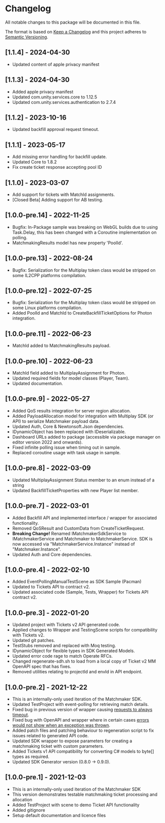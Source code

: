 # Changelog

All notable changes to this package will be documented in this file.

The format is based on [Keep a Changelog](http://keepachangelog.com/en/1.0.0/)
and this project adheres to [Semantic Versioning](http://semver.org/spec/v2.0.0.html).

## [1.1.4] - 2024-04-30
* Updated content of apple privacy manifest

## [1.1.3] - 2024-04-30
* Added apple privacy manifest
* Updated com.unity.services.core to 1.12.5
* Updated com.unity.services.authentication to 2.7.4

## [1.1.2] - 2023-10-16
* Updated backfill approval request timeout.

## [1.1.1] - 2023-05-17
* Add missing error handling for backfill update.
* Updated Core to 1.8.2
* Fix create ticket response accepting pool ID

## [1.1.0] - 2023-03-07
* Add support for tickets with MatchId assignments.
* [Closed Beta] Adding support for AB testing.

## [1.0.0-pre.14] - 2022-11-25
* Bugfix: In-Package sample was breaking on WebGL builds due to using Task.Delay, this has been changed with a Coroutine implementation on polling.
* MatchmakingResults model has new property 'PoolId'.

## [1.0.0-pre.13] - 2022-08-24
* Bugfix: Serialization for the Multiplay token class would be stripped on some IL2CPP platforms compilation. 

## [1.0.0-pre.12] - 2022-07-25
* Bugfix: Serialization for the Multiplay token class would be stripped on some Linux platforms compilation.
* Added PoolId and MatchId to CreateBackfillTicketOptions for Photon integration.

## [1.0.0-pre.11] - 2022-06-23
* MatchId added to MatchmakingResults payload.

## [1.0.0-pre.10] - 2022-06-23
* MatchId field added to MultiplayAssignment for Photon.
* Updated required fields for model classes (Player, Team).
* Updated documentation.

## [1.0.0-pre.9] - 2022-05-27
* Added QoS results integration for server region allocation.
* Added PayloadAllocation model for integration with Multiplay SDK (or API) to serialize Matchmaker payload data.
* Updated Auth, Core & Newtonsoft.Json dependencies.
* IDynamicObject has been replaced with IDeserializable.
* Dashboard URLs added to package (accessible via package manager on editor version 2022 and onwards).
* Fixed infinite polling issue when timing out in sample.
* Replaced coroutine usage with task usage in sample.

## [1.0.0-pre.8] - 2022-03-09
* Updated MultiplayAssignment Status member to an enum instead of a string
* Updated BackfillTicketProperties with new Player list member.

## [1.0.0-pre.7] - 2022-03-01
* Added Backfill API and implemented interface / wrapper for associated functionality.
* Removed QoSResult and CustomData from CreateTicketRequest.
* **Breaking Change!** Renamed IMatchmakerSdkService to IMatchmakerService and Matchmaker to MatchmakerService. SDK is now accessed via "MatchmakerService.Instance" instead of "Matchmaker.Instance".
* Updated Auth and Core dependencies.

## [1.0.0-pre.4] - 2022-02-10

* Added EventPollingManualTestScene as SDK Sample (Pacman)
* Updated to Tickets API to contract v2. 
* Updated associated code (Sample, Tests, Wrapper) for Tickets API contract v2.

## [1.0.0-pre.3] - 2022-01-20
 
* Updated project with Tickets v2 API generated code.
* Applied changes to Wrapper and TestingScene scripts for compatibility with Tickets v2.
* Updated git patches.
* TestStubs removed and replaced with Moq testing.
* IDynamicObject for flexible types in SDK Generated Models.
* Updated error code rage to match Operate RFCs.
* Changed regenerate-sdh.sh to load from a local copy of Ticket v2 MM OpenAPI spec that has fixes.
* Removed utilities relating to projectId and envId in API endpoint.

## [1.0.0-pre.2] - 2021-12-22

* This is an internally-only used iteration of the Matchmaker SDK.
* Updated TestProject with event-polling for retrieving match details.
* Fixed bug in previous version of wrapper causing [requests to always timeout](https://jira.unity3d.com/browse/MPSSDK-113).
* Fixed bug with OpenAPI and wrapper where in certain cases [errors would not show when an exception was thrown](https://jira.unity3d.com/browse/MPSSDK-114).
* Added patch files and patching behaviour to regeneration script to fix issues related to generated API code.
* Updated SDK wrapper to expose parameters for creating a matchmaking ticket with custom parameters.
* Added Tickets v1 API compatibility for converting C# models to byte[] types as required. 
* Updated SDK Generator version (0.8.0 -> 0.9.0).

## [1.0.0-pre.1] - 2021-12-03

* This is an internally-only used iteration of the Matchmaker SDK
* This version demonstrates testable matchmaking ticket processing and allocation
* Added TestProject with scene to demo Ticket API functionality
* Added gitignore
* Setup default documentation and licence files
